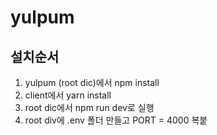 # yulpum

## 설치순서

1. yulpum (root dic)에서 npm install
2. client에서 yarn install
3. root dic에서 npm run dev로 실행
4. root div에 .env 폴더 만들고 PORT = 4000 복붙

<!-- kimyouknow@naver.omc / 1234 -->
